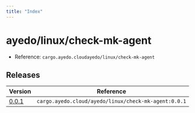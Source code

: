 ```yaml
---
title: "Index"
---
```



# ayedo/linux/check-mk-agent

- Reference: `cargo.ayedo.cloudayedo/linux/check-mk-agent`

## Releases 

| Version  | Reference | 
|---|---|
| [0.0.1](releases/0.0.1) | `cargo.ayedo.cloud/ayedo/linux/check-mk-agent:0.0.1` |
